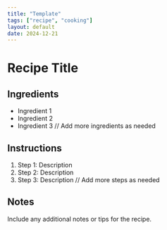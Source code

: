 ```yaml
---
title: "Template"
tags: ["recipe", "cooking"]
layout: default
date: 2024-12-21
---
```


# Recipe Title

## Ingredients
- Ingredient 1
- Ingredient 2
- Ingredient 3
// Add more ingredients as needed

## Instructions
1. Step 1: Description
2. Step 2: Description
3. Step 3: Description
// Add more steps as needed

## Notes
Include any additional notes or tips for the recipe.